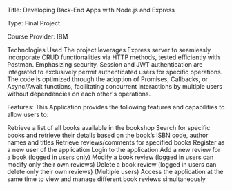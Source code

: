 Title: Developing Back-End Apps with Node.js and Express

Type: Final Project

Course Provider: IBM

Technologies Used
The project leverages Express server to seamlessly incorporate CRUD functionalities via HTTP methods, tested efficiently with Postman. 
Emphasizing security, Session and JWT authentication are integrated to exclusively permit authenticated users for specific operations. 
The code is optimized through the adoption of Promises, Callbacks, or Async/Await functions, facilitating concurrent interactions by multiple users without dependencies on each other's operations.

Features:
 This Application provides the following features and capabilities to allow users to:

Retrieve a list of all books available in the bookshop
Search for specific books and retrieve their details based on the book’s ISBN code, author names and titles
Retrieve reviews/comments for specified books
Register as a new user of the application
Login to the application
Add a new review for a book (logged in users only)
Modify a book review (logged in users can modify only their own reviews)
Delete a book review (logged in users can delete only their own reviews)
(Multiple users) Access the application at the same time to view and manage different book reviews simultaneously
